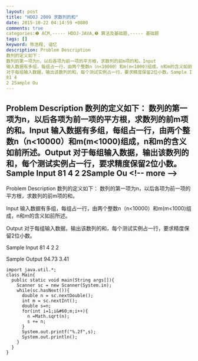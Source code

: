 ```yaml
---
layout: post
title: "HDOJ 2009 求数列的和"
date: 2015-10-22 04:14:59 +0800
comments: true
categories:❶ ACM,----- HDOJ-JAVA,❺ 算法及基础题,----- 基础题
tags: []
keyword: 陈浩翔, 谙忆
description: Problem Description 
数列的定义如下： 
数列的第一项为n，以后各项为前一项的平方根，求数列的前m项的和。Input 
输入数据有多组，每组占一行，由两个整数n（n<10000）和m(m<1000)组成，n和m的含义如前所述。Output 
对于每组输入数据，输出该数列的和，每个测试实例占一行，要求精度保留2位小数。Sample Input 
81 4 
2 2Sample Ou 
---
```



Problem Description 
数列的定义如下： 
数列的第一项为n，以后各项为前一项的平方根，求数列的前m项的和。Input 
输入数据有多组，每组占一行，由两个整数n（n&#60;10000）和m(m&#60;1000)组成，n和m的含义如前所述。Output 
对于每组输入数据，输出该数列的和，每个测试实例占一行，要求精度保留2位小数。Sample Input 
81 4 
2 2Sample Ou
&#60;!-- more --&#62;
----------

Problem Description
数列的定义如下：
数列的第一项为n，以后各项为前一项的平方根，求数列的前m项的和。
 

Input
输入数据有多组，每组占一行，由两个整数n（n&#60;10000）和m(m&#60;1000)组成，n和m的含义如前所述。
 

Output
对于每组输入数据，输出该数列的和，每个测试实例占一行，要求精度保留2位小数。
 

Sample Input
81 4
2 2
 

Sample Output
94.73
3.41
 

```
import java.util.*;
class Main{
  public static void main(String args[]){
    Scanner sc = new Scanner(System.in);
    while(sc.hasNext()){
      double n = sc.nextDouble();
      int m = sc.nextInt();
      double s=n;
      for(int i=1;i&#60;m;i++){
        n =Math.sqrt(n);
        s += n;
      }
      System.out.printf("%.2f",s);
      System.out.println();
    }
  }
}
```
